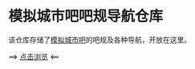 # 模拟城市吧吧规导航仓库
该仓库存储了[模拟城市吧](http://tieba.baidu.com/模拟城市 "点击进吧")的吧规及各种导航，开放在这里。

==> [点击浏览](Introduction.md) <==